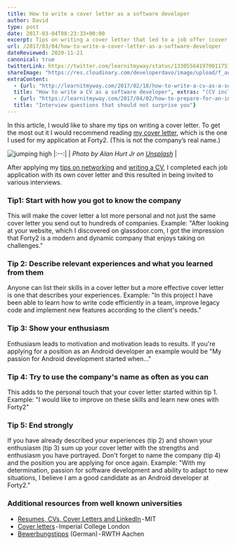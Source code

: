 ```yaml
---
title: How to write a cover letter as a software developer
author: David
type: post
date: 2017-03-04T08:23:33+00:00
excerpt: Tips on writing a cover letter that led to a job offer (cover letter included)
url: /2017/03/04/how-to-write-a-cover-letter-as-a-software-developer
dateReviewed: 2020-11-21
canonical: true
twitterLink: https://twitter.com/learnitmyway/status/1330556419700117515
shareImage: "https://res.cloudinary.com/developerdavo/image/upload/f_auto,w_1200/v1605971376/learnitmyway/alan-hurt-jr-Eax7a3sVHAw-unsplash_lmcuna.jpg"
extraContent:
  - {url: "http://learnitmyway.com/2017/02/18/how-to-write-a-cv-as-a-software-developer/", 
  title: "How to write a CV as a software developer", extras: "(CV included)"}
  - {url: "https://learnitmyway.com/2017/04/02/how-to-prepare-for-an-interview-as-a-software-developer-part-i/", 
  title: "Interview questions that should not surprise you"}
---
```


In this article, I would like to share my tips on writing a cover letter. To get the most out it I would recommend reading [my cover letter](https://drive.google.com/file/d/0B3ZNcIeUNLoLLTVwc3VhaTNlZGs/view?usp=sharing), which is the one I used for my application at Forty2. (This is not the company’s real name.)

![jumping high](https://res.cloudinary.com/developerdavo/image/upload/f_auto,w_1000/v1605971376/learnitmyway/alan-hurt-jr-Eax7a3sVHAw-unsplash_lmcuna.jpg)
|:--:|
| *Photo by Alan Hurt Jr on [Unsplash](https://unsplash.com/photos/Eax7a3sVHAw)* |

<!--more-->
<!-- og:description -->

After applying my [tips on networking](https://learnitmyway.com/2017/01/31/how-to-network-as-a-software-developer/) and [writing a CV](http://learnitmyway.com/2017/02/18/how-to-write-a-cv-as-a-software-developer/), I completed each job application with its own cover letter and this resulted in being invited to various interviews.

### Tip1: Start with how you got to know the company

This will make the cover letter a lot more personal and not just the same cover letter you send out to hundreds of companies. Example: "After looking at your website, which I discovered on glassdoor.com, I got the impression that Forty2 is a modern and dynamic company that enjoys taking on challenges."

### Tip 2: Describe relevant experiences and what you learned from them

Anyone can list their skills in a cover letter but a more effective cover letter is one that describes your experiences. Example: "In this project I have been able to learn how to write code efficiently in a team, improve legacy code and implement new features according to the client's needs."

### Tip 3: Show your enthusiasm

Enthusiasm leads to motivation and motivation leads to results. If you're applying for a position as an Android developer an example would be "My passion for Android development started when..."

### Tip 4: Try to use the company's name as often as you can

This adds to the personal touch that your cover letter started within tip 1. Example: "I would like to improve on these skills and learn new ones with Forty2"

### Tip 5: End strongly

If you have already described your experiences (tip 2) and shown your enthusiasm (tip 3) sum up your cover letter with the strengths and enthusiasm you have portrayed. Don't forget to name the company (tip 4) and the position you are applying for once again. Example: "With my determination, passion for software development and ability to adapt to new situations, I believe I am a good candidate as an Android developer at Forty2."

### Additional resources from well known universities

- [Resumes, CVs, Cover Letters and LinkedIn](https://gecd.mit.edu/jobs-and-internships/resumes-cvs-cover-letters-and-linkedin) - MIT
- [Cover letters](https://www.imperial.ac.uk/careers/applications-and-interviews/cover-letters/) - Imperial College London
- [Bewerbungstipps](http://www.rwth-aachen.de/cms/root/Studium/Nach-dem-Studium/Karriere/~top/Bewerbungstipps/) (German) - RWTH Aachen

